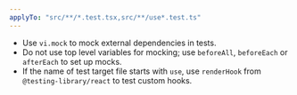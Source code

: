 ```yaml
---
applyTo: "src/**/*.test.tsx,src/**/use*.test.ts"
---
```


- Use `vi.mock` to mock external dependencies in tests.
- Do not use top level variables for mocking; use `beforeAll`, `beforeEach` or `afterEach` to set up mocks.
- If the name of test target file starts with `use`, use `renderHook` from `@testing-library/react` to test custom hooks.

